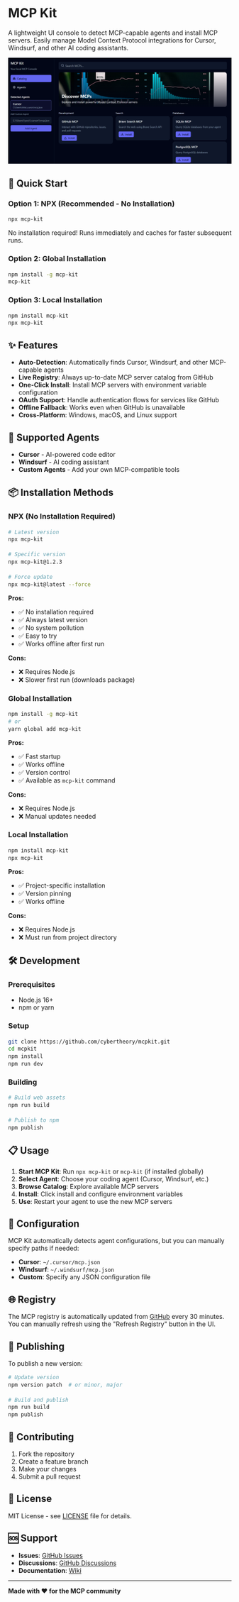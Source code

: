 # MCP Kit

A lightweight UI console to detect MCP-capable agents and install MCP servers. Easily manage Model Context Protocol integrations for Cursor, Windsurf, and other AI coding assistants.

![MCP Kit Screenshot](assets/image.png)

## 🚀 Quick Start

### Option 1: NPX (Recommended - No Installation)
```bash
npx mcp-kit
```
No installation required! Runs immediately and caches for faster subsequent runs.

### Option 2: Global Installation
```bash
npm install -g mcp-kit
mcp-kit
```

### Option 3: Local Installation
```bash
npm install mcp-kit
npx mcp-kit
```

## ✨ Features

- **Auto-Detection**: Automatically finds Cursor, Windsurf, and other MCP-capable agents
- **Live Registry**: Always up-to-date MCP server catalog from GitHub
- **One-Click Install**: Install MCP servers with environment variable configuration
- **OAuth Support**: Handle authentication flows for services like GitHub
- **Offline Fallback**: Works even when GitHub is unavailable
- **Cross-Platform**: Windows, macOS, and Linux support

## 🎯 Supported Agents

- **Cursor** - AI-powered code editor
- **Windsurf** - AI coding assistant
- **Custom Agents** - Add your own MCP-compatible tools

## 📦 Installation Methods

### NPX (No Installation Required)
```bash
# Latest version
npx mcp-kit

# Specific version
npx mcp-kit@1.2.3

# Force update
npx mcp-kit@latest --force
```

**Pros:**
- ✅ No installation required
- ✅ Always latest version
- ✅ No system pollution
- ✅ Easy to try
- ✅ Works offline after first run

**Cons:**
- ❌ Requires Node.js
- ❌ Slower first run (downloads package)

### Global Installation
```bash
npm install -g mcp-kit
# or
yarn global add mcp-kit
```

**Pros:**
- ✅ Fast startup
- ✅ Works offline
- ✅ Version control
- ✅ Available as `mcp-kit` command

**Cons:**
- ❌ Requires Node.js
- ❌ Manual updates needed

### Local Installation
```bash
npm install mcp-kit
npx mcp-kit
```

**Pros:**
- ✅ Project-specific installation
- ✅ Version pinning
- ✅ Works offline

**Cons:**
- ❌ Requires Node.js
- ❌ Must run from project directory

## 🛠️ Development

### Prerequisites
- Node.js 16+
- npm or yarn

### Setup
```bash
git clone https://github.com/cybertheory/mcpkit.git
cd mcpkit
npm install
npm run dev
```

### Building
```bash
# Build web assets
npm run build

# Publish to npm
npm publish
```

## 📋 Usage

1. **Start MCP Kit**: Run `npx mcp-kit` or `mcp-kit` (if installed globally)
2. **Select Agent**: Choose your coding agent (Cursor, Windsurf, etc.)
3. **Browse Catalog**: Explore available MCP servers
4. **Install**: Click install and configure environment variables
5. **Use**: Restart your agent to use the new MCP servers

## 🔧 Configuration

MCP Kit automatically detects agent configurations, but you can manually specify paths if needed:

- **Cursor**: `~/.cursor/mcp.json`
- **Windsurf**: `~/.windsurf/mcp.json`
- **Custom**: Specify any JSON configuration file

## 🌐 Registry

The MCP registry is automatically updated from [GitHub](https://github.com/cybertheory/mcpkit) every 30 minutes. You can manually refresh using the "Refresh Registry" button in the UI.

## 🚀 Publishing

To publish a new version:

```bash
# Update version
npm version patch  # or minor, major

# Build and publish
npm run build
npm publish
```

## 🤝 Contributing

1. Fork the repository
2. Create a feature branch
3. Make your changes
4. Submit a pull request

## 📄 License

MIT License - see [LICENSE](LICENSE) file for details.

## 🆘 Support

- **Issues**: [GitHub Issues](https://github.com/cybertheory/mcpkit/issues)
- **Discussions**: [GitHub Discussions](https://github.com/cybertheory/mcpkit/discussions)
- **Documentation**: [Wiki](https://github.com/cybertheory/mcpkit/wiki)

---

**Made with ❤️ for the MCP community**